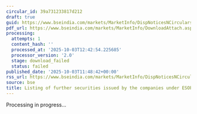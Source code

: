 ```yaml
---
circular_id: 39a731233817d212
draft: true
guid: https://www.bseindia.com/markets/MarketInfo/DispNoticesNCirculars.aspx?Noticeid={5373869A-8F24-4CB1-A62A-3B236AA8BB7E}&noticeno=20251003-32&dt=10/03/2025&icount=32&totcount=34&flag=0
pdf_url: https://www.bseindia.com/markets/MarketInfo/DownloadAttach.aspx?id=20251003-32&attachedId=
processing:
  attempts: 1
  content_hash: ''
  processed_at: '2025-10-03T12:42:54.225685'
  processor_version: '2.0'
  stage: download_failed
  status: failed
published_date: '2025-10-03T11:48:42+00:00'
rss_url: https://www.bseindia.com/markets/MarketInfo/DispNoticesNCirculars.aspx?Noticeid={5373869A-8F24-4CB1-A62A-3B236AA8BB7E}&noticeno=20251003-32&dt=10/03/2025&icount=32&totcount=34&flag=0
source: bse
title: Listing of further securities issued by the companies under ESOP/ESOS
---
```


Processing in progress...